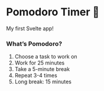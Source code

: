 # Pomodoro Timer 🍅

My first Svelte app! 

### What’s Pomodoro?
1. Choose a task to work on
2. Work for 25 minutes 
3. Take a 5-minute break
4. Repeat 3-4 times
5. Long break: 15 minutes 
